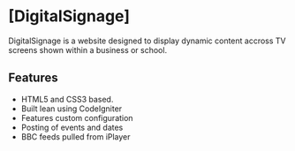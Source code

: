 # [DigitalSignage]

DigitalSignage is a website designed to display dynamic content accross TV screens shown within a business or school.
## Features

* HTML5 and CSS3 based.
* Built lean using CodeIgniter
* Features custom configuration
* Posting of events and dates
* BBC feeds pulled from iPlayer
